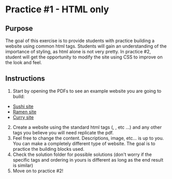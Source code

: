# Practice #1 - HTML only

## Purpose
The goal of this exercise is to provide students with practice building a website
using common html tags. Students will gain an understanding of the importance
of styling, as html alone is not very pretty. In practice #2, student will get the
opportunity to modify the site using CSS to improve on the look and feel.

## Instructions
1.  Start by opening the PDFs to see an example website you are going to build:
  - [Sushi site](https://github.com/carrot-u/carrot-u-docs/blob/bbf4347c22ba5be79318352b154e0623d0f19196/exercises/section-3-frontend/practice1-HTML/Japanese%20Food%20SF%20-%20Sushi.pdf)
  - [Ramen site](https://github.com/carrot-u/carrot-u-docs/blob/bbf4347c22ba5be79318352b154e0623d0f19196/exercises/section-3-frontend/practice1-HTML/Japanese%20Food%20SF%20-%20Ramen.pdf)
  - [Curry site](https://github.com/carrot-u/carrot-u-docs/blob/bbf4347c22ba5be79318352b154e0623d0f19196/exercises/section-3-frontend/practice1-HTML/Japanese%20Food%20SF%20-%20Curry.pdf)
2. Create a website using the standard html tags (<head>, <body>, etc ...) and
  any other tags you believe you will need replicate the pdf.
3. Feel free to change the content. Descriptions, image, etc... is up to you.
  You can make a completely different type of website. The goal is to practice
  the building blocks used.
4. Check the solution folder for possible solutions (don't worry if the specific tags
 and ordering in yours is different as long as the end result is similar)
5. Move on to practice #2!

